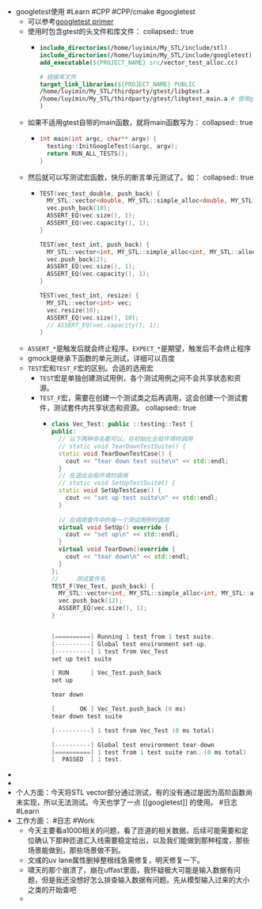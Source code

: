 - googletest使用 #Learn #CPP #CPP/cmake #googletest
	- 可以参考[googletest primer](https://google.github.io/googletest/primer.html)
	- 使用时包含gtest的头文件和库文件：
	  collapsed:: true
		- ```cmake
		  include_directories(/home/luyimin/My_STL/include/stl)
		  include_directories(/home/luyimin/My_STL/include/googletest)
		  add_executable(${PROJECT_NAME} src/vector_test_alloc.cc)
		  
		  # 链接库文件
		  target_link_libraries(${PROJECT_NAME} PUBLIC 
		  /home/luyimin/My_STL/thirdparty/gtest/libgtest.a
		  /home/luyimin/My_STL/thirdparty/gtest/libgtest_main.a # 使用gtest自带的main函数
		  )
		  
		  ```
	- 如果不适用gtest自带的main函数，就将main函数写为：
	  collapsed:: true
		- ```CPP
		  int main(int argc, char** argv) {
		    testing::InitGoogleTest(&argc, argv);
		    return RUN_ALL_TESTS();
		  }
		  ```
	- 然后就可以写测试宏函数，快乐的断言单元测试了。如：
	  collapsed:: true
		- ```cpp
		  TEST(vec_test_double, push_back) {
		    MY_STL::vector<double, MY_STL::simple_alloc<double, MY_STL::alloc>> vec;
		    vec.push_back(10);
		    ASSERT_EQ(vec.size(), 1);
		    ASSERT_EQ(vec.capacity(), 1);
		  }
		  
		  TEST(vec_test_int, push_back) {
		    MY_STL::vector<int, MY_STL::simple_alloc<int, MY_STL::alloc>> vec;
		    vec.push_back(2);
		    ASSERT_EQ(vec.size(), 1);
		    ASSERT_EQ(vec.capacity(), 1);
		  }
		  
		  TEST(vec_test_int, resize) {
		    MY_STL::vector<int> vec;
		    vec.resize(10);
		    ASSERT_EQ(vec.size(), 10);
		    // ASSERT_EQ(vec.capacity(), 1);
		  }
		  ```
	- `ASSERT_*`是触发后就会终止程序。`EXPECT_*`是期望，触发后不会终止程序
	- gmock是继承下函数的单元测试，详细可以百度
	- `TEST`宏和`TEST_F`宏的区别。合适的选用宏
		- `TEST`宏是单独创建测试用例，各个测试用例之间不会共享状态和资源。
		- `TEST_F`宏，需要在创建一个测试类之后再调用，这会创建一个测试套件，测试套件内共享状态和资源。
		  collapsed:: true
			- ```cpp
			  class Vec_Test: public ::testing::Test {
			  public:
			    // 以下两种命名都可以。在初始化全局环境时调用
			    // static void TearDownTestSuite() {
			    static void TearDownTestCase() {
			      cout << "tear down test suite\n" << std::endl;
			    }
			    // 在退出全局环境时调用
			    // static void SetUpTestSuite() {
			    static void SetUpTestCase() {
			      cout << "set up test suite\n" << std::endl;
			    }
			    
			    // 在调用套件中的每一个测试用例时调用
			    virtual void SetUp() override {
			      cout << "set up\n" << std::endl;
			    }
			    virtual void TearDown()override {
			      cout << "tear down\n" << std::endl;
			    }
			  };
			  //     测试套件名
			  TEST_F(Vec_Test, push_back) {
			    MY_STL::vector<int, MY_STL::simple_alloc<int, MY_STL::alloc>> vec;
			    vec.push_back(12);
			    ASSERT_EQ(vec.size(), 1);
			  }
			  
			  
			  [==========] Running 1 test from 1 test suite.
			  [----------] Global test environment set-up.
			  [----------] 1 test from Vec_Test
			  set up test suite
			  
			  [ RUN      ] Vec_Test.push_back
			  set up
			  
			  tear down
			  
			  [       OK ] Vec_Test.push_back (0 ms)
			  tear down test suite
			  
			  [----------] 1 test from Vec_Test (0 ms total)
			  
			  [----------] Global test environment tear-down
			  [==========] 1 test from 1 test suite ran. (0 ms total)
			  [  PASSED  ] 1 test.
			  ```
-
-
- 个人方面：今天将STL vector部分通过测试，有的没有通过是因为高阶函数尚未实现，所以无法测试。今天也学了一点 [[googletest]] 的使用。 #日志 #Learn
- 工作方面： #日志 #Work
	- 今天主要看a1000相关的问题，看了匝道的相关数据，后续可能需要和定位确认下那种匝道汇入线需要稳定给出，以及我们能做到那种程度，那些场景能做到，那些场景做不到。
	- 文彧的uv lane属性删掉整根线急需修复，明天修复一下。
	- 啸天的那个崩溃了，崩在uffast里面，我怀疑极大可能是输入数据有问题，但是我还没想好怎么排查输入数据有问题。先从模型输入过来的大小之类的开始查吧
	-